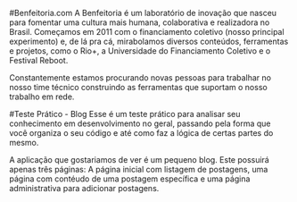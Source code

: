 #Benfeitoria.com
A Benfeitoria é um laboratório de inovação que nasceu para fomentar uma cultura mais humana, colaborativa e realizadora no Brasil. Começamos em 2011 com o financiamento coletivo (nosso principal experimento) e, de lá pra cá, mirabolamos diversos conteúdos, ferramentas e projetos, como o Rio+, a Universidade do Financiamento Coletivo e o Festival Reboot.

Constantemente estamos procurando novas pessoas para trabalhar no nosso time técnico construindo as ferramentas que suportam o nosso trabalho em rede.

#Teste Prático - Blog
Esse é um teste prático para analisar seu conhecimento em desenvolvimento no geral, passando pela forma que você organiza o seu código e até como faz a lógica de certas partes do mesmo.

A aplicação que gostariamos de ver é um pequeno blog. Este possuirá apenas três páginas: A página inicial com listagem de postagens, uma página com contéudo de uma postagem específica e uma página administrativa para adicionar postagens.